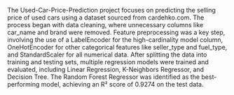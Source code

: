 The Used-Car-Price-Prediction project focuses on predicting the selling price of used cars using a dataset sourced from cardehko.com.
The process began with data cleaning, where unnecessary columns like car_name and brand were removed.
  Feature preprocessing was a key step, involving the use of a LabelEncoder for the high-cardinality model column, 
OneHotEncoder for other categorical features like seller_type and fuel_type, and StandardScaler for all numerical data.
After splitting the data into training and testing sets, multiple regression models were trained and evaluated,
including Linear Regression, K-Neighbors Regressor, and Decision Tree.
The Random Forest Regressor was identified as the best-performing model, achieving an R² score of 0.9274 on the test data.
